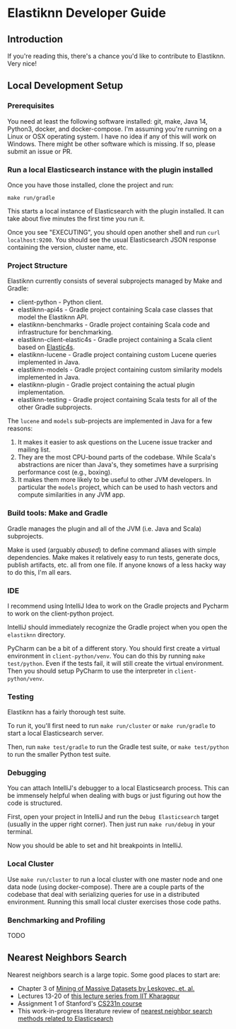 # Elastiknn Developer Guide

## Introduction

If you're reading this, there's a chance you'd like to contribute to Elastiknn. Very nice!

## Local Development Setup

### Prerequisites

You need at least the following software installed: git, make, Java 14, Python3, docker, and docker-compose.
I'm assuming you're running on a Linux or OSX operating system. I have no idea if any of this will work on Windows.
There might be other software which is missing. If so, please submit an issue or PR.

### Run a local Elasticsearch instance with the plugin installed

Once you have those installed, clone the project and run:

```
make run/gradle
```

This starts a local instance of Elasticsearch with the plugin installed. 
It can take about five minutes the first time you run it. 

Once you see "EXECUTING", you should open another shell and run `curl localhost:9200`.
You should see the usual Elasticsearch JSON response containing the version, cluster name, etc.

### Project Structure

Elastiknn currently consists of several subprojects managed by Make and Gradle:

- client-python - Python client.
- elastiknn-api4s - Gradle project containing Scala case classes that model the Elastiknn API.
- elastiknn-benchmarks - Gradle project containing Scala code and infrastructure for benchmarking. 
- elastiknn-client-elastic4s - Gradle project containing a Scala client based on [Elastic4s](https://github.com/sksamuel/elastic4s).
- elastiknn-lucene - Gradle project containing custom Lucene queries implemented in Java.
- elastiknn-models - Gradle project containing custom similarity models implemented in Java.
- elastiknn-plugin - Gradle project containing the actual plugin implementation.
- elastiknn-testing - Gradle project containing Scala tests for all of the other Gradle subprojects.

The `lucene` and `models` sub-projects are implemented in Java for a few reasons:

1. It makes it easier to ask questions on the Lucene issue tracker and mailing list.
2. They are the most CPU-bound parts of the codebase. While Scala's abstractions are nicer than Java's, they sometimes 
   have a surprising performance cost (e.g., boxing).
3. It makes them more likely to be useful to other JVM developers. In particular the `models` project, which can be used
   to hash vectors and compute similarities in any JVM app.

### Build tools: Make and Gradle

Gradle manages the plugin and all of the JVM (i.e. Java and Scala) subprojects.

Make is used (arguably _abused_) to define command aliases with simple dependencies.
Make makes it relatively easy to run tests, generate docs, publish artifacts, etc. all from one file.
If anyone knows of a less hacky way to do this, I'm all ears.

### IDE

I recommend using IntelliJ Idea to work on the Gradle projects and Pycharm to work on the client-python project.

IntelliJ should immediately recognize the Gradle project when you open the `elastiknn` directory.

PyCharm can be a bit of a different story. 
You should first create a virtual environment in `client-python/venv`.
You can do this by running `make test/python`. Even if the tests fail, it will still create the virtual environment.
Then you should setup PyCharm to use the interpreter in `client-python/venv`. 

### Testing

Elastiknn has a fairly thorough test suite.

To run it, you'll first need to run `make run/cluster` or `make run/gradle` to start a local Elasticsearch server.

Then, run `make test/gradle` to run the Gradle test suite, or `make test/python` to run the smaller Python test suite.

### Debugging

You can attach IntelliJ's debugger to a local Elasticsearch process.
This can be immensely helpful when dealing with bugs or just figuring out how the code is structured.

First, open your project in IntelliJ and run the `Debug Elasticsearch` target (usually in the upper right corner).
Then just run `make run/debug` in your terminal.

Now you should be able to set and hit breakpoints in IntelliJ.

### Local Cluster

Use `make run/cluster` to run a local cluster with one master node and one data node (using docker-compose).
There are a couple parts of the codebase that deal with serializing queries for use in a distributed environment.
Running this small local cluster exercises those code paths.

### Benchmarking and Profiling

TODO

## Nearest Neighbors Search

Nearest neighbors search is a large topic. Some good places to start are:

- Chapter 3 of [Mining of Massive Datasets by Leskovec, et. al.](http://www.mmds.org/)
- Lectures 13-20 of [this lecture series from IIT Kharagpur](https://www.youtube.com/watch?v=06HGoXE6GAs&list=PLbRMhDVUMngekIHyLt8b_3jQR7C0KUCul&index=14)
- Assignment 1 of Stanford's [CS231n course](https://cs231n.github.io/)
- This work-in-progress literature review of [nearest neighbor search methods related to Elasticsearch](https://docs.google.com/document/d/14Z7ZKk9dq29bGeDDmBH6Bsy92h7NvlHoiGhbKTB0YJs/edit)
